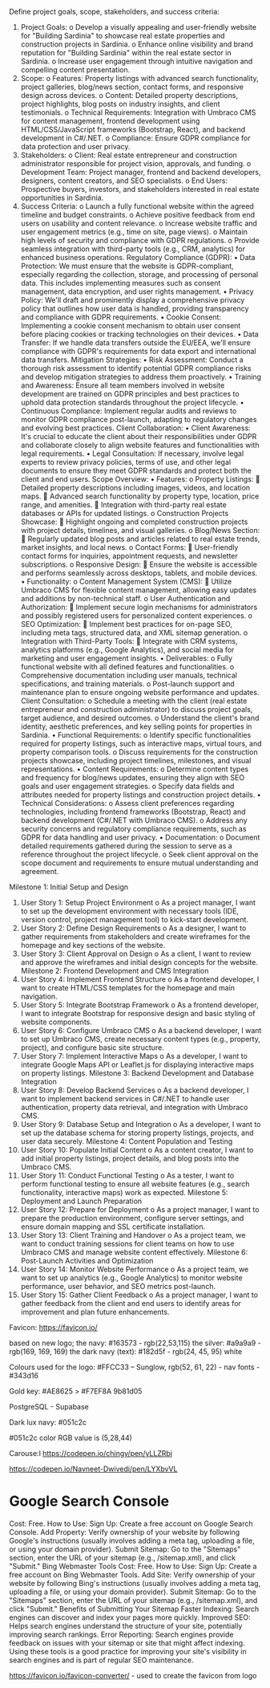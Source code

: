 Define project goals, scope, stakeholders, and success criteria:
1.	Project Goals:
o	Develop a visually appealing and user-friendly website for "Building Sardinia" to showcase real estate properties and construction projects in Sardinia.
o	Enhance online visibility and brand reputation for "Building Sardinia" within the real estate sector in Sardinia.
o	Increase user engagement through intuitive navigation and compelling content presentation.
2.	Scope:
o	Features: Property listings with advanced search functionality, project galleries, blog/news section, contact forms, and responsive design across devices.
o	Content: Detailed property descriptions, project highlights, blog posts on industry insights, and client testimonials.
o	Technical Requirements: Integration with Umbraco CMS for content management, frontend development using HTML/CSS/JavaScript frameworks (Bootstrap, React), and backend development in C#/.NET.
o	Compliance: Ensure GDPR compliance for data protection and user privacy.
3.	Stakeholders:
o	Client: Real estate entrepreneur and construction administrator responsible for project vision, approvals, and funding.
o	Development Team: Project manager, frontend and backend developers, designers, content creators, and SEO specialists.
o	End Users: Prospective buyers, investors, and stakeholders interested in real estate opportunities in Sardinia.
4.	Success Criteria:
o	Launch a fully functional website within the agreed timeline and budget constraints.
o	Achieve positive feedback from end users on usability and content relevance.
o	Increase website traffic and user engagement metrics (e.g., time on site, page views).
o	Maintain high levels of security and compliance with GDPR regulations.
o	Provide seamless integration with third-party tools (e.g., CRM, analytics) for enhanced business operations.
Regulatory Compliance (GDPR):
•	Data Protection: We must ensure that the website is GDPR-compliant, especially regarding the collection, storage, and processing of personal data. This includes implementing measures such as consent management, data encryption, and user rights management.
•	Privacy Policy: We'll draft and prominently display a comprehensive privacy policy that outlines how user data is handled, providing transparency and compliance with GDPR requirements.
•	Cookie Consent: Implementing a cookie consent mechanism to obtain user consent before placing cookies or tracking technologies on their devices.
•	Data Transfer: If we handle data transfers outside the EU/EEA, we'll ensure compliance with GDPR's requirements for data export and international data transfers.
Mitigation Strategies:
•	Risk Assessment: Conduct a thorough risk assessment to identify potential GDPR compliance risks and develop mitigation strategies to address them proactively.
•	Training and Awareness: Ensure all team members involved in website development are trained on GDPR principles and best practices to uphold data protection standards throughout the project lifecycle.
•	Continuous Compliance: Implement regular audits and reviews to monitor GDPR compliance post-launch, adapting to regulatory changes and evolving best practices.
Client Collaboration:
•	Client Awareness: It's crucial to educate the client about their responsibilities under GDPR and collaborate closely to align website features and functionalities with legal requirements.
•	Legal Consultation: If necessary, involve legal experts to review privacy policies, terms of use, and other legal documents to ensure they meet GDPR standards and protect both the client and end users.
Scope Overview:
•	Features:
o	Property Listings:
	Detailed property descriptions including images, videos, and location maps.
	Advanced search functionality by property type, location, price range, and amenities.
	Integration with third-party real estate databases or APIs for updated listings.
o	Construction Projects Showcase:
	Highlight ongoing and completed construction projects with project details, timelines, and visual galleries.
o	Blog/News Section:
	Regularly updated blog posts and articles related to real estate trends, market insights, and local news.
o	Contact Forms:
	User-friendly contact forms for inquiries, appointment requests, and newsletter subscriptions.
o	Responsive Design:
	Ensure the website is accessible and performs seamlessly across desktops, tablets, and mobile devices.
•	Functionality:
o	Content Management System (CMS):
	Utilize Umbraco CMS for flexible content management, allowing easy updates and additions by non-technical staff.
o	User Authentication and Authorization:
	Implement secure login mechanisms for administrators and possibly registered users for personalized content experiences.
o	SEO Optimization:
	Implement best practices for on-page SEO, including meta tags, structured data, and XML sitemap generation.
o	Integration with Third-Party Tools:
	Integrate with CRM systems, analytics platforms (e.g., Google Analytics), and social media for marketing and user engagement insights.
•	Deliverables:
o	Fully functional website with all defined features and functionalities.
o	Comprehensive documentation including user manuals, technical specifications, and training materials.
o	Post-launch support and maintenance plan to ensure ongoing website performance and updates.
Client Consultation:
o	Schedule a meeting with the client (real estate entrepreneur and construction administrator) to discuss project goals, target audience, and desired outcomes.
o	Understand the client's brand identity, aesthetic preferences, and key selling points for properties in Sardinia.
•	Functional Requirements:
o	Identify specific functionalities required for property listings, such as interactive maps, virtual tours, and property comparison tools.
o	Discuss requirements for the construction projects showcase, including project timelines, milestones, and visual representations.
•	Content Requirements:
o	Determine content types and frequency for blog/news updates, ensuring they align with SEO goals and user engagement strategies.
o	Specify data fields and attributes needed for property listings and construction project details.
•	Technical Considerations:
o	Assess client preferences regarding technologies, including frontend frameworks (Bootstrap, React) and backend development (C#/.NET with Umbraco CMS).
o	Address any security concerns and regulatory compliance requirements, such as GDPR for data handling and user privacy.
•	Documentation:
o	Document detailed requirements gathered during the session to serve as a reference throughout the project lifecycle.
o	Seek client approval on the scope document and requirements to ensure mutual understanding and agreement.




















Milestone 1: Initial Setup and Design
1.	User Story 1: Setup Project Environment
o	As a project manager, I want to set up the development environment with necessary tools (IDE, version control, project management tool) to kick-start development.
2.	User Story 2: Define Design Requirements
o	As a designer, I want to gather requirements from stakeholders and create wireframes for the homepage and key sections of the website.
3.	User Story 3: Client Approval on Design
o	As a client, I want to review and approve the wireframes and initial design concepts for the website.
Milestone 2: Frontend Development and CMS Integration
4.	User Story 4: Implement Frontend Structure
o	As a frontend developer, I want to create HTML/CSS templates for the homepage and main navigation.
5.	User Story 5: Integrate Bootstrap Framework
o	As a frontend developer, I want to integrate Bootstrap for responsive design and basic styling of website components.
6.	User Story 6: Configure Umbraco CMS
o	As a backend developer, I want to set up Umbraco CMS, create necessary content types (e.g., property, project), and configure basic site structure.
7.	User Story 7: Implement Interactive Maps
o	As a developer, I want to integrate Google Maps API or Leaflet.js for displaying interactive maps on property listings.
Milestone 3: Backend Development and Database Integration
8.	User Story 8: Develop Backend Services
o	As a backend developer, I want to implement backend services in C#/.NET to handle user authentication, property data retrieval, and integration with Umbraco CMS.
9.	User Story 9: Database Setup and Integration
o	As a developer, I want to set up the database schema for storing property listings, projects, and user data securely.
Milestone 4: Content Population and Testing
10.	User Story 10: Populate Initial Content
o	As a content creator, I want to add initial property listings, project details, and blog posts into the Umbraco CMS.
11.	User Story 11: Conduct Functional Testing
o	As a tester, I want to perform functional testing to ensure all website features (e.g., search functionality, interactive maps) work as expected.
Milestone 5: Deployment and Launch Preparation
12.	User Story 12: Prepare for Deployment
o	As a project manager, I want to prepare the production environment, configure server settings, and ensure domain mapping and SSL certificate installation.
13.	User Story 13: Client Training and Handover
o	As a project team, we want to conduct training sessions for client teams on how to use Umbraco CMS and manage website content effectively.
Milestone 6: Post-Launch Activities and Optimization
14.	User Story 14: Monitor Website Performance
o	As a project team, we want to set up analytics (e.g., Google Analytics) to monitor website performance, user behavior, and SEO metrics post-launch.
15.	User Story 15: Gather Client Feedback
o	As a project manager, I want to gather feedback from the client and end users to identify areas for improvement and plan future enhancements.

Favicon: https://favicon.io/

based on new logo; the navy: #163573 - rgb(22,53,115)
                   the silver: #a9a9a9 - rgb(169, 169, 169)
                   the dark navy (text): #182d5f - rgb(24, 45, 95)
                   white

Colours used for the logo: #FFCC33 – Sunglow, 
rgb(52, 61, 22) - nav fonts - #343d16


Gold key: #AE8625 > #F7EF8A
9b81d05

PostgreSQL - Supabase

Dark lux navy: #051c2c

#051c2c color RGB value is (5,28,44)


 

Carouse:l https://codepen.io/chingy/pen/yLLZRbj

https://codepen.io/Navneet-Dwivedi/pen/LYXbvVL




# Google Search Console
Cost: Free.
How to Use:
Sign Up: Create a free account on Google Search Console.
Add Property: Verify ownership of your website by following Google's instructions (usually involves adding a meta tag, uploading a file, or using your domain provider).
Submit Sitemap: Go to the "Sitemaps" section, enter the URL of your sitemap (e.g., /sitemap.xml), and click "Submit."
Bing Webmaster Tools
Cost: Free.
How to Use:
Sign Up: Create a free account on Bing Webmaster Tools.
Add Site: Verify ownership of your website by following Bing's instructions (usually involves adding a meta tag, uploading a file, or using your domain provider).
Submit Sitemap: Go to the "Sitemaps" section, enter the URL of your sitemap (e.g., /sitemap.xml), and click "Submit."
Benefits of Submitting Your Sitemap
Faster Indexing: Search engines can discover and index your pages more quickly.
Improved SEO: Helps search engines understand the structure of your site, potentially improving search rankings.
Error Reporting: Search engines provide feedback on issues with your sitemap or site that might affect indexing.
Using these tools is a good practice for improving your site's visibility in search engines and is part of regular SEO maintenance.



https://favicon.io/favicon-converter/ - used to create the favicon from logo